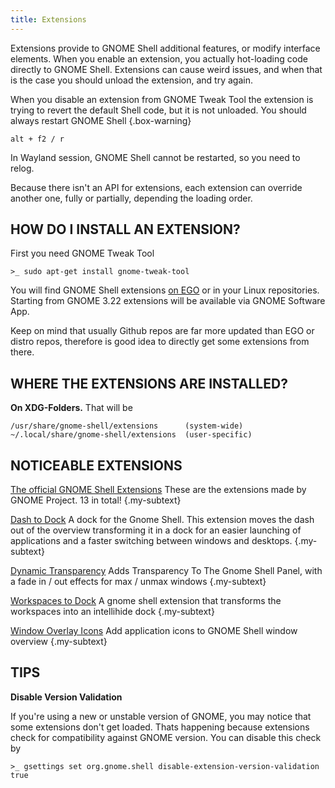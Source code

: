```yaml
---
title: Extensions
---
```


Extensions provide to GNOME Shell additional features, or modify interface elements. When you enable an extension, you actually hot-loading code
directly to GNOME Shell. Extensions can cause weird issues, and when that is the case you should unload the extension, and try again.

When you disable an extension from GNOME Tweak Tool the extension is trying to revert the default Shell code, but it is not unloaded.
You should always restart GNOME Shell <i class="fa fa-arrow-circle-down" aria-hidden="true"></i> {.box-warning}


```
alt + f2 / r
```

In Wayland session, GNOME Shell cannot be restarted, so you need to relog.

<i class="fa fa-info-circle" aria-hidden="true"></i>
Because there isn't an API for extensions, each extension can override another one, fully or partially, depending the loading order.  


## HOW DO I INSTALL AN EXTENSION?

First you need GNOME Tweak Tool <i class="fa fa-arrow-circle-down" aria-hidden="true"></i>

```
>_ sudo apt-get install gnome-tweak-tool
```

You will find GNOME Shell extensions [on EGO](https://extensions.gnome.org) or in your Linux repositories. Starting from GNOME 3.22
extensions will be available via GNOME Software App.

Keep on mind that usually Github repos are far more updated than  EGO or distro repos, therefore is good idea to directly get some extensions from there.


## WHERE THE EXTENSIONS ARE INSTALLED?

**On XDG-Folders.** That will be  <i class="fa fa-arrow-circle-down" aria-hidden="true"></i>

```
/usr/share/gnome-shell/extensions      (system-wide)
~/.local/share/gnome-shell/extensions  (user-specific)
```

## NOTICEABLE EXTENSIONS

[The official GNOME Shell Extensions](https://github.com/GNOME/gnome-shell-extensions)
These are the extensions made by GNOME Project. 13 in total! {.my-subtext}


[Dash to Dock](https://github.com/micheleg/dash-to-dock)
A dock for the Gnome Shell. This extension moves the dash out of the overview transforming it in a dock for an easier launching
of applications and a faster switching between windows and desktops. {.my-subtext}

[Dynamic Transparency](https://github.com/rockon999/dynamic-panel-transparency/)
Adds Transparency To The Gnome Shell Panel, with a fade in / out effects for max / unmax windows {.my-subtext}

[Workspaces to Dock](https://github.com/passingthru67/workspaces-to-dock)
A gnome shell extension that transforms the workspaces into an intellihide dock {.my-subtext}

[Window Overlay Icons](https://github.com/sustmi/gnome-shell-extensions-sustmi)
Add application icons to GNOME Shell window overview {.my-subtext}

## TIPS

**Disable Version Validation**

If you're using a new or unstable version of GNOME, you may notice that some extensions don't get loaded. Thats happening because
extensions check for compatibility against GNOME version. You can disable this check by
<i class="fa fa-arrow-circle-down" aria-hidden="true"></i>

```
>_ gsettings set org.gnome.shell disable-extension-version-validation true
```
